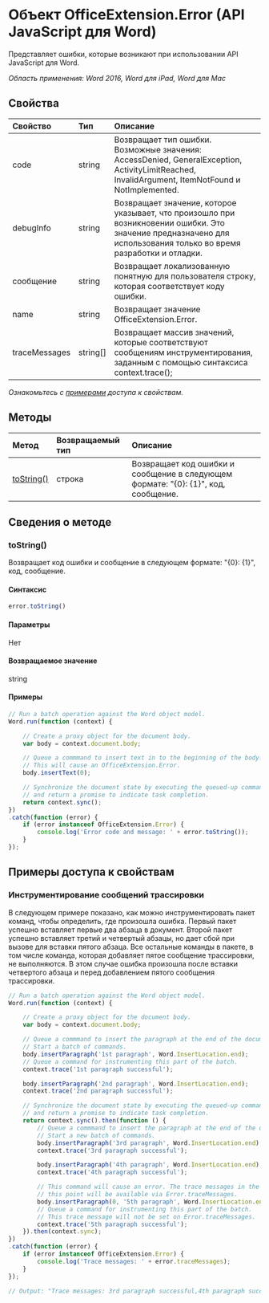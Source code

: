 ﻿# Объект OfficeExtension.Error (API JavaScript для Word)

Представляет ошибки, которые возникают при использовании API JavaScript для Word.

_Область применения: Word 2016, Word для iPad, Word для Mac_

## Свойства
| Свойство     | Тип   |Описание
|:---------------|:--------|:----------|
|code|string|Возвращает тип ошибки. Возможные значения: AccessDenied, GeneralException, ActivityLimitReached, InvalidArgument, ItemNotFound и NotImplemented. <!-- Values come from OfficeExtension.Error and Word.ErrorCodes. -->|
|debugInfo|string|Возвращает значение, которое указывает, что произошло при возникновении ошибки. Это значение предназначено для использования только во время разработки и отладки.  |
|сообщение |string| Возвращает локализованную понятную для пользователя строку, которая соответствует коду ошибки.|
|name |string| Возвращает значение OfficeExtension.Error. |
|traceMessages |string[]| Возвращает массив значений, которые соответствуют сообщениям инструментирования, заданным с помощью синтаксиса context.trace(); |

_Ознакомьтесь с [примерами](#примерами) доступа к свойствам._

## Методы

| Метод           | Возвращаемый тип    |Описание|
|:---------------|:--------|:----------|
|[toString()](#tostring)|строка|Возвращает код ошибки и сообщение в следующем формате: "{0}: {1}", код, сообщение.|

## Сведения о методе

### toString()
Возвращает код ошибки и сообщение в следующем формате: "{0}: {1}", код, сообщение.

#### Синтаксис
```js
error.toString()
```

#### Параметры
Нет

#### Возвращаемое значение
string

#### Примеры
```js
// Run a batch operation against the Word object model.
Word.run(function (context) {

    // Create a proxy object for the document body.
    var body = context.document.body;

    // Queue a commmand to insert text in to the beginning of the body.
    // This will cause an OfficeExtension.Error.
    body.insertText(0);

    // Synchronize the document state by executing the queued-up commands,
    // and return a promise to indicate task completion.
    return context.sync();
})
.catch(function (error) {
    if (error instanceof OfficeExtension.Error) {
        console.log('Error code and message: ' + error.toString());
    }
});

```

## Примеры доступа к свойствам

### Инструментирование сообщений трассировки

В следующем примере показано, как можно инструментировать пакет команд, чтобы определить, где произошла ошибка. Первый пакет успешно вставляет первые два абзаца в документ. Второй пакет успешно вставляет третий и четвертый абзацы, но дает сбой при вызове для вставки пятого абзаца. Все остальные команды в пакете, в том числе команда, которая добавляет пятое сообщение трассировки, не выполняются. В этом случае ошибка произошла после вставки четвертого абзаца и перед добавлением пятого сообщения трассировки.

```js
// Run a batch operation against the Word object model.
Word.run(function (context) {

    // Create a proxy object for the document body.
    var body = context.document.body;

    // Queue a commmand to insert the paragraph at the end of the document body.
    // Start a batch of commands.
    body.insertParagraph('1st paragraph', Word.InsertLocation.end);
    // Queue a command for instrumenting this part of the batch.
    context.trace('1st paragraph successful');

    body.insertParagraph('2nd paragraph', Word.InsertLocation.end);
    context.trace('2nd paragraph successful');

    // Synchronize the document state by executing the queued-up commands,
    // and return a promise to indicate task completion.
    return context.sync().then(function () {
        // Queue a commmand to insert the paragraph at the end of the document body.
        // Start a new batch of commands.
        body.insertParagraph('3rd paragraph', Word.InsertLocation.end);
        context.trace('3rd paragraph successful');

        body.insertParagraph('4th paragraph', Word.InsertLocation.end);
        context.trace('4th paragraph successful');

        // This command will cause an error. The trace messages in the queue up to
        // this point will be available via Error.traceMessages.
        body.insertParagraph(0, '5th paragraph', Word.InsertLocation.end);
        // Queue a command for instrumenting this part of the batch.
        // This trace message will not be set on Error.traceMessages.
        context.trace('5th paragraph successful');
    }).then(context.sync);
})
.catch(function (error) {
    if (error instanceof OfficeExtension.Error) {
        console.log('Trace messages: ' + error.traceMessages);
    }
});

// Output: "Trace messages: 3rd paragraph successful,4th paragraph successful"

```
